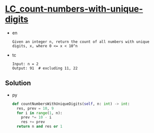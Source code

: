 # [LC_count-numbers-with-unique-digits](https://leetcode.com/problems/count-numbers-with-unique-digits)

* en

  ```en
  Given an integer n, return the count of all numbers with unique digits, x, where 0 <= x < 10^n
  ```

* tc

  ```tc
  Input: n = 2
  Output: 91  # excluding 11, 22
  ```

## Solution

* py

  ```py
  def countNumbersWithUniqueDigits(self, n: int) -> int:
    res, prev = 10, 9
    for i in range(1, n):
      prev *= 10 - i
      res += prev
    return n and res or 1
  ```
